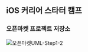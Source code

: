 ## iOS 커리어 스타터 캠프

### 오픈마켓 프로젝트 저장소

![오픈마켓UML-Step1-2](https://user-images.githubusercontent.com/34529917/129679650-387446f0-a239-41aa-9166-f51001c5ab50.png)



